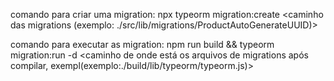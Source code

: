 comando para criar uma migration:
npx typeorm migration:create <caminho das migrations (exemplo: ./src/lib/migrations/ProductAutoGenerateUUID)>

comando para executar as migration:
npm run build && typeorm migration:run -d <caminho de onde está os arquivos de migrations após compilar, exempl(exemplo:./build/lib/typeorm/typeorm.js)>